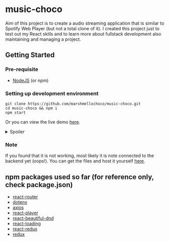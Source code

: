 # music-choco

Aim of this project is to create a audio streaming application that is similar to Spotify Web Player (but not a total clone of it). I created this project just to test out my React skills and to learn more about fullstack development also maintaining and managing a project.

## Getting Started
### Pre-requisite
- [NodeJS](https://nodejs.org/en/) (or npm)

### Setting up development environment
```
git clone https://github.com/marshmellochoco/music-choco.git
cd music-choco && npm i
npm start
```
Or you can view the live demo [here](https://www.youtube.com/watch?v=dQw4w9WgXcQ).
<details>
  <summary>Spoiler</summary>
  Just kidding its <a href="https://marshmellochoco.github.io/music-choco">here</a>.
</details>

### Note
If you found that it is not working, most likely it is note connected to the backend yet (oops!). You can get the files and  host it yourself [here](https://github.com/marshmellochoco/music-choco-server).

## npm packages used so far (for reference only, check package.json)
- [react-router](https://www.npmjs.com/package/react-router)
- [dotenv](https://www.npmjs.com/package/dotenv)
- [axios](https://www.npmjs.com/package/axios)
- [react-player](https://www.npmjs.com/package/react-player)
- [react-beautiful-dnd](https://www.npmjs.com/package/react-beautiful-dnd)
- [react-loading](https://www.npmjs.com/package/react-loading)
- [react-redux](https://www.npmjs.com/package/react-redux)
- [redux](https://www.npmjs.com/package/redux)